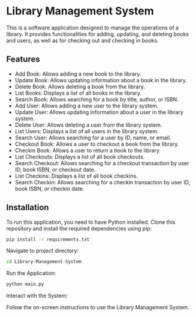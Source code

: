 # Library Management System

This is a software application designed to manage the operations of a library. It provides functionalities for adding, updating, and deleting books and users, as well as for checking out and checking in books.

## Features

- Add Book: Allows adding a new book to the library.
- Update Book: Allows updating information about a book in the library.
- Delete Book: Allows deleting a book from the library.
- List Books: Displays a list of all books in the library.
- Search Book: Allows searching for a book by title, author, or ISBN.
- Add User: Allows adding a new user to the library system.
- Update User: Allows updating information about a user in the library system.
- Delete User: Allows deleting a user from the library system.
- List Users: Displays a list of all users in the library system.
- Search User: Allows searching for a user by ID, name, or email.
- Checkout Book: Allows a user to checkout a book from the library.
- Checkin Book: Allows a user to return a book to the library.
- List Checkouts: Displays a list of all book checkouts.
- Search Checkout: Allows searching for a checkout transaction by user ID, book ISBN, or checkout date.
- List Checkins: Displays a list of all book checkins.
- Search Checkin: Allows searching for a checkin transaction by user ID, book ISBN, or checkin date.

## Installation

To run this application, you need to have Python installed. Clone this repository and install the required dependencies using pip:

```bash
pip install -r requirements.txt
```
Navigate to project directory:
```bash
cd Library-Management-System
```
Run the Application:
```bash
python main.py
```
Interact with the System:

Follow the on-screen instructions to use the Library Management System.
